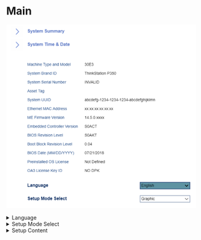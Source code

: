 # Main #

![](./img/main.png)

<details><summary>Language</summary>

Options:

1. **English** - Default.
1. Français
1. Pусский
1. 中文

</details>

<details><summary>Setup Mode Select</summary>

Options:

1. **Graphic** - Default.
1. Text

</details>

<details><summary>Setup Content</summary>

description.

Options:

1.  **Advanced** - Default.
2.  Basic

</details>
